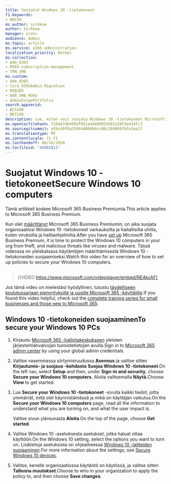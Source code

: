 ```yaml
---
title: Suojatut Windows 10 -tietokoneet
f1.keywords:
- NOCSH
ms.author: sirkkuw
author: Sirkkuw
manager: scotv
audience: Admin
ms.topic: article
ms.service: o365-administration
localization_priority: Normal
ms.collection:
- Adm_O365
- M365-subscription-management
- TRN_SMB
ms.custom:
- Adm_O365
- Core_O365Admin_Migration
- MSB365
- OKR_SMB_M365
- AdminSurgePortfolio
search.appverid:
- BCS160
- MET150
description: Lue, miten voit suojata Windows 10 -tietokoneet Microsoft 365 Business Premiumin määrittämisen jälkeen.
ms.openlocfilehash: f18447db445bf051a44b99053d41e10f3ed34fc3
ms.sourcegitcommit: e5bc49f0a25954d008b6cc09c2b98bb7bfe1aa2f
ms.translationtype: MT
ms.contentlocale: fi-FI
ms.lasthandoff: 06/18/2020
ms.locfileid: "45081811"
---
```

# <a name="secure-windows-10-computers"></a><span data-ttu-id="9f92b-103">Suojatut Windows 10 -tietokoneet</span><span class="sxs-lookup"><span data-stu-id="9f92b-103">Secure Windows 10 computers</span></span>

<span data-ttu-id="9f92b-104">Tämä artikkeli koskee Microsoft 365 Business Premiumia.</span><span class="sxs-lookup"><span data-stu-id="9f92b-104">This article applies to Microsoft 365 Business Premium.</span></span>

<span data-ttu-id="9f92b-105">Kun olet [määrittänyt](set-up.md) Microsoft 365 Business Premiumin, on aika suojata organisaatiosi Windows 10 -tietokoneet varkauksilta ja haitallisilta uhilta, kuten viruksilta ja haittaohjelmilta.</span><span class="sxs-lookup"><span data-stu-id="9f92b-105">After you have [set up](set-up.md) Microsoft 365 Business Premium, it is time to protect the Windows 10 computers in your org from theft, and malicious threats like viruses and malware.</span></span>
<span data-ttu-id="9f92b-106">Tässä videossa on yleiskatsaus käytäntöjen määrittämisestä Windows 10 -tietokoneiden suojaamiseksi.</span><span class="sxs-lookup"><span data-stu-id="9f92b-106">Watch this video for an overview of how to set up policies to secure your Windows 10 computers.</span></span><br><br>

> [!VIDEO https://www.microsoft.com/videoplayer/embed/RE4kcAF] 

<span data-ttu-id="9f92b-107">Jos tämä video on mielestäsi hyödyllinen, tutustu [täydelliseen koulutussarjaan pienyrityksille ja uusille Microsoft 365 -käyttäjille](https://support.microsoft.com/office/6ab4bbcd-79cf-4000-a0bd-d42ce4d12816).</span><span class="sxs-lookup"><span data-stu-id="9f92b-107">If you found this video helpful, check out the [complete training series for small businesses and those new to Microsoft 365](https://support.microsoft.com/office/6ab4bbcd-79cf-4000-a0bd-d42ce4d12816).</span></span>

## <a name="to-secure-your-windows-10-pcs"></a><span data-ttu-id="9f92b-108">Windows 10 -tietokoneiden suojaaminen</span><span class="sxs-lookup"><span data-stu-id="9f92b-108">To secure your Windows 10 PCs</span></span>

1. <span data-ttu-id="9f92b-109">Kirjaudu [Microsoft 365 -hallintakeskukseen](https://admin.microsoft.com) yleisten järjestelmänvalvojan tunnistetietojen avulla.</span><span class="sxs-lookup"><span data-stu-id="9f92b-109">Sign in to [Microsoft 365 admin center](https://admin.microsoft.com) by using your global admin credentials.</span></span> 
2. <span data-ttu-id="9f92b-110">Valitse vasemmassa siirtymisruudussa **Asennus** ja valitse sitten **Kirjautumis- ja suojaus -kohdasta** **Suojaa Windows 10 -tietokoneet**.</span><span class="sxs-lookup"><span data-stu-id="9f92b-110">On the left nav, select **Setup** and then, under **Sign-in and security**, choose **Secure your Windows 10 computers**.</span></span> <span data-ttu-id="9f92b-111">Aloita valitsemalla **Näytä.**</span><span class="sxs-lookup"><span data-stu-id="9f92b-111">Choose **View** to get started.</span></span>
3. <span data-ttu-id="9f92b-112">Lue **Secure your Windows 10 -tietokoneet** -sivulla kaikki tiedot, jotta ymmärrät, mitä olet käynnistämässä ja mikä on käyttäjän vaikutus.</span><span class="sxs-lookup"><span data-stu-id="9f92b-112">On the **Secure your Windows 10 computers** page, read all the information to understand what you are turning on, and what the user impact is.</span></span>

    <span data-ttu-id="9f92b-113">Valitse sivun yläreunasta **Aloita**.</span><span class="sxs-lookup"><span data-stu-id="9f92b-113">On the top of the page, choose **Get started**.</span></span>

4. <span data-ttu-id="9f92b-114">Valitse Windows 10 -asetuksesta asetukset, jotka haluat ottaa käyttöön.</span><span class="sxs-lookup"><span data-stu-id="9f92b-114">On the Windows 10 setting, select the options you want to turn on.</span></span> <span data-ttu-id="9f92b-115">Lisätietoja asetuksista on ohjeaiheessa [Windows 10 -laitteiden suojaaminen](secure-windows-10-devices.md).</span><span class="sxs-lookup"><span data-stu-id="9f92b-115">For more information about the settings, see [Secure Windows 10 devices](secure-windows-10-devices.md).</span></span> 
5. <span data-ttu-id="9f92b-116">Valitse, kenelle organisaatiossa käytäntö on käytössä, ja valitse sitten **Tallenna muutokset**.</span><span class="sxs-lookup"><span data-stu-id="9f92b-116">Choose to who in your organization to apply the policy to, and then choose **Save changes**.</span></span>

